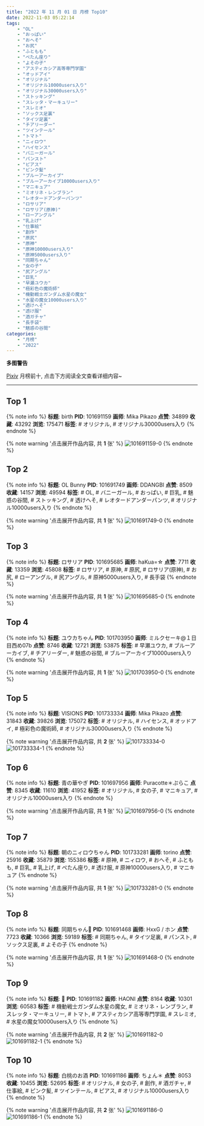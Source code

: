 ```yaml
---
title: "2022 年 11 月 01 日 月榜 Top10"
date: 2022-11-03 05:22:14
tags:
    - "OL"
    - "おっぱい"
    - "おへそ"
    - "お尻"
    - "ふともも"
    - "ぺたん座り"
    - "よその子"
    - "アスティカシア高等専門学園"
    - "オッドアイ"
    - "オリジナル"
    - "オリジナル10000users入り"
    - "オリジナル30000users入り"
    - "ストッキング"
    - "スレッタ・マーキュリー"
    - "スレミオ"
    - "ソックス足裏"
    - "タイツ足裏"
    - "チアリーダー"
    - "ツインテール"
    - "トマト"
    - "ニィロウ"
    - "ハイセンス"
    - "バニーガール"
    - "パンスト"
    - "ピアス"
    - "ピンク髪"
    - "ブルーアーカイブ"
    - "ブルーアーカイブ10000users入り"
    - "マニキュア"
    - "ミオリネ・レンブラン"
    - "レオタードアンダーパンツ"
    - "ロサリア"
    - "ロサリア(原神)"
    - "ローアングル"
    - "乳上げ"
    - "仕事絵"
    - "創作"
    - "原尻"
    - "原神"
    - "原神10000users入り"
    - "原神5000users入り"
    - "同期ちゃん"
    - "女の子"
    - "尻アングル"
    - "巨乳"
    - "早瀬ユウカ"
    - "極彩色の魔術師"
    - "機動戦士ガンダム水星の魔女"
    - "水星の魔女10000users入り"
    - "透けへそ"
    - "透け服"
    - "酒ガチャ"
    - "長手袋"
    - "魅惑の谷間"
categories:
    - "月榜"
    - "2022"
---
```


<i class="fa fa-triangle-exclamation"></i>**多图警告**<i class="fa fa-triangle-exclamation"></i>

[Pixiv](https://www.pixiv.net/) 月榜前十, 点击下方阅读全文查看详细内容~

<!-- more -->

---

## Top 1

{% note info %}
**标题**: birth
**PID**: 101691159 **画师**: Mika Pikazo
**点赞**: 34899 **收藏**: 43292 **浏览**: 175471
**标签**: # オリジナル, # オリジナル30000users入り
{% endnote %}

{% note warning '点击展开作品内容, 共 **1** 张' %}
![101691159-0](https://i.pixiv.re/img-original/img/2022/10/05/00/00/16/101691159_p0.png)
{% endnote %}

## Top 2

{% note info %}
**标题**: OL Bunny
**PID**: 101691749 **画师**: DDANGBI
**点赞**: 8509 **收藏**: 14157 **浏览**: 49594
**标签**: # OL, # バニーガール, # おっぱい, # 巨乳, # 魅惑の谷間, # ストッキング, # 透けへそ, # レオタードアンダーパンツ, # オリジナル10000users入り
{% endnote %}

{% note warning '点击展开作品内容, 共 **1** 张' %}
![101691749-0](https://i.pixiv.re/img-original/img/2022/10/05/00/12/39/101691749_p0.png)
{% endnote %}

## Top 3

{% note info %}
**标题**: ロサリア
**PID**: 101695685 **画师**: haKua=☆
**点赞**: 7711 **收藏**: 13359 **浏览**: 45808
**标签**: # ロサリア, # 原神, # 原尻, # ロサリア(原神), # お尻, # ローアングル, # 尻アングル, # 原神5000users入り, # 長手袋
{% endnote %}

{% note warning '点击展开作品内容, 共 **1** 张' %}
![101695685-0](https://i.pixiv.re/img-original/img/2022/10/05/04/57/47/101695685_p0.jpg)
{% endnote %}

## Top 4

{% note info %}
**标题**: ユウカちゃん
**PID**: 101703950 **画师**: ミルクセーキ@１日目西め07b
**点赞**: 8746 **收藏**: 12721 **浏览**: 53875
**标签**: # 早瀬ユウカ, # ブルーアーカイブ, # チアリーダー, # 魅惑の谷間, # ブルーアーカイブ10000users入り
{% endnote %}

{% note warning '点击展开作品内容, 共 **1** 张' %}
![101703950-0](https://i.pixiv.re/img-original/img/2022/10/05/18/12/55/101703950_p0.jpg)
{% endnote %}

## Top 5

{% note info %}
**标题**: VISIONS
**PID**: 101733334 **画师**: Mika Pikazo
**点赞**: 31843 **收藏**: 39826 **浏览**: 175072
**标签**: # オリジナル, # ハイセンス, # オッドアイ, # 極彩色の魔術師, # オリジナル30000users入り
{% endnote %}

{% note warning '点击展开作品内容, 共 **2** 张' %}
![101733334-0](https://i.pixiv.re/img-original/img/2022/10/07/00/00/13/101733334_p0.png)
![101733334-1](https://i.pixiv.re/img-original/img/2022/10/07/00/00/13/101733334_p1.png)
{% endnote %}

## Top 6

{% note info %}
**标题**: 青の華やぎ
**PID**: 101697956 **画师**: Puracotte＊ぷらこ
**点赞**: 8345 **收藏**: 11610 **浏览**: 41952
**标签**: # オリジナル, # 女の子, # マニキュア, # オリジナル10000users入り
{% endnote %}

{% note warning '点击展开作品内容, 共 **1** 张' %}
![101697956-0](https://i.pixiv.re/img-original/img/2022/10/05/09/45/03/101697956_p0.jpg)
{% endnote %}

## Top 7

{% note info %}
**标题**: 朝のニィロウちゃん
**PID**: 101733281 **画师**: torino
**点赞**: 25916 **收藏**: 35879 **浏览**: 155386
**标签**: # 原神, # ニィロウ, # おへそ, # ふともも, # 巨乳, # 乳上げ, # ぺたん座り, # 透け服, # 原神10000users入り, # マニキュア
{% endnote %}

{% note warning '点击展开作品内容, 共 **1** 张' %}
![101733281-0](https://i.pixiv.re/img-original/img/2022/10/07/10/03/57/101733281_p0.jpg)
{% endnote %}

## Top 8

{% note info %}
**标题**: 同期ちゃん👣
**PID**: 101691468 **画师**: HxxG / ホン
**点赞**: 7723 **收藏**: 10366 **浏览**: 59189
**标签**: # 同期ちゃん, # タイツ足裏, # パンスト, # ソックス足裏, # よその子
{% endnote %}

{% note warning '点击展开作品内容, 共 **1** 张' %}
![101691468-0](https://i.pixiv.re/img-original/img/2022/10/05/00/04/58/101691468_p0.png)
{% endnote %}

## Top 9

{% note info %}
**标题**: 🍅
**PID**: 101691182 **画师**: HAONI
**点赞**: 8164 **收藏**: 10301 **浏览**: 60583
**标签**: # 機動戦士ガンダム水星の魔女, # ミオリネ・レンブラン, # スレッタ・マーキュリー, # トマト, # アスティカシア高等専門学園, # スレミオ, # 水星の魔女10000users入り
{% endnote %}

{% note warning '点击展开作品内容, 共 **2** 张' %}
![101691182-0](https://i.pixiv.re/img-original/img/2022/10/05/00/00/18/101691182_p0.jpg)
![101691182-1](https://i.pixiv.re/img-original/img/2022/10/05/00/00/18/101691182_p1.jpg)
{% endnote %}

## Top 10

{% note info %}
**标题**: 白桃のお酒
**PID**: 101691186 **画师**: ちょん＊
**点赞**: 8053 **收藏**: 10455 **浏览**: 52695
**标签**: # オリジナル, # 女の子, # 創作, # 酒ガチャ, # 仕事絵, # ピンク髪, # ツインテール, # ピアス, # オリジナル10000users入り
{% endnote %}

{% note warning '点击展开作品内容, 共 **2** 张' %}
![101691186-0](https://i.pixiv.re/img-original/img/2022/10/05/00/00/19/101691186_p0.png)
![101691186-1](https://i.pixiv.re/img-original/img/2022/10/05/00/00/19/101691186_p1.png)
{% endnote %}
